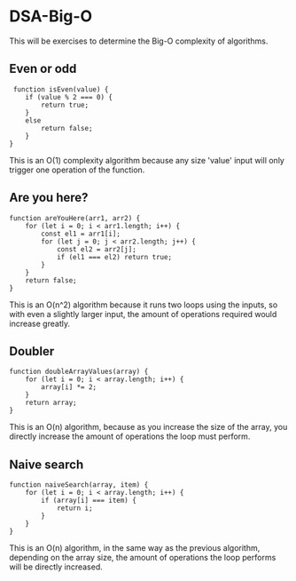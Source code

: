 # DSA-Big-O

This will be exercises to determine the Big-O complexity of algorithms.

## Even or odd

```
 function isEven(value) {
    if (value % 2 === 0) {
        return true;
    }
    else
        return false;
    }
}
```

This is an O(1) complexity algorithm because any size 'value' input will only trigger one
operation of the function.

## Are you here?

```
function areYouHere(arr1, arr2) {
    for (let i = 0; i < arr1.length; i++) {
        const el1 = arr1[i];
        for (let j = 0; j < arr2.length; j++) {
            const el2 = arr2[j];
            if (el1 === el2) return true;
        }
    }
    return false;
}
```

This is an O(n^2) algorithm because it runs two loops using the inputs, so with even a slightly
larger input, the amount of operations required would increase greatly.

## Doubler

```
function doubleArrayValues(array) {
    for (let i = 0; i < array.length; i++) {
        array[i] *= 2;
    }
    return array;
}
```

This is an O(n) algorithm, because as you increase the size of the array, you directly increase
the amount of operations the loop must perform.

## Naive search

```
function naiveSearch(array, item) {
    for (let i = 0; i < array.length; i++) {
        if (array[i] === item) {
            return i;
        }
    }
}
```

This is an O(n) algorithm, in the same way as the previous algorithm, depending on the array
size, the amount of operations the loop performs will be directly increased.
